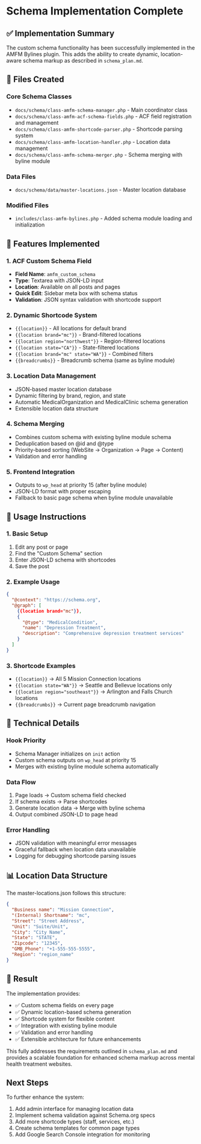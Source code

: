 # Schema Implementation Complete

## ✅ Implementation Summary

The custom schema functionality has been successfully implemented in the AMFM Bylines plugin. This adds the ability to create dynamic, location-aware schema markup as described in `schema_plan.md`.

## 📁 Files Created

### Core Schema Classes
- `docs/schema/class-amfm-schema-manager.php` - Main coordinator class
- `docs/schema/class-amfm-acf-schema-fields.php` - ACF field registration and management
- `docs/schema/class-amfm-shortcode-parser.php` - Shortcode parsing system
- `docs/schema/class-amfm-location-handler.php` - Location data management
- `docs/schema/class-amfm-schema-merger.php` - Schema merging with byline module

### Data Files
- `docs/schema/data/master-locations.json` - Master location database

### Modified Files
- `includes/class-amfm-bylines.php` - Added schema module loading and initialization

## 🎯 Features Implemented

### 1. ACF Custom Schema Field
- **Field Name**: `amfm_custom_schema` 
- **Type**: Textarea with JSON-LD input
- **Location**: Available on all posts and pages
- **Quick Edit**: Sidebar meta box with schema status
- **Validation**: JSON syntax validation with shortcode support

### 2. Dynamic Shortcode System
- `{{location}}` - All locations for default brand
- `{{location brand="mc"}}` - Brand-filtered locations
- `{{location region="northwest"}}` - Region-filtered locations  
- `{{location state="CA"}}` - State-filtered locations
- `{{location brand="mc" state="WA"}}` - Combined filters
- `{{breadcrumbs}}` - Breadcrumb schema (same as byline module)

### 3. Location Data Management
- JSON-based master location database
- Dynamic filtering by brand, region, and state
- Automatic MedicalOrganization and MedicalClinic schema generation
- Extensible location data structure

### 4. Schema Merging
- Combines custom schema with existing byline module schema
- Deduplication based on @id and @type
- Priority-based sorting (WebSite → Organization → Page → Content)
- Validation and error handling

### 5. Frontend Integration
- Outputs to `wp_head` at priority 15 (after byline module)
- JSON-LD format with proper escaping
- Fallback to basic page schema when byline module unavailable

## 🚀 Usage Instructions

### 1. Basic Setup
1. Edit any post or page
2. Find the "Custom Schema" section
3. Enter JSON-LD schema with shortcodes
4. Save the post

### 2. Example Usage
```json
{
  "@context": "https://schema.org",
  "@graph": [
    {{location brand="mc"}},
    {
      "@type": "MedicalCondition",
      "name": "Depression Treatment",
      "description": "Comprehensive depression treatment services"
    }
  ]
}
```

### 3. Shortcode Examples
- `{{location}}` → All 5 Mission Connection locations
- `{{location state="WA"}}` → Seattle and Bellevue locations only
- `{{location region="southeast"}}` → Arlington and Falls Church locations
- `{{breadcrumbs}}` → Current page breadcrumb navigation

## 🔧 Technical Details

### Hook Priority
- Schema Manager initializes on `init` action
- Custom schema outputs on `wp_head` at priority 15
- Merges with existing byline module schema automatically

### Data Flow
1. Page loads → Custom schema field checked
2. If schema exists → Parse shortcodes
3. Generate location data → Merge with byline schema
4. Output combined JSON-LD to page head

### Error Handling
- JSON validation with meaningful error messages
- Graceful fallback when location data unavailable
- Logging for debugging shortcode parsing issues

## 📊 Location Data Structure

The master-locations.json follows this structure:
```json
{
  "Business name": "Mission Connection",
  "(Internal) Shortname": "mc", 
  "Street": "Street Address",
  "Unit": "Suite/Unit",
  "City": "City Name",
  "State": "STATE",
  "Zipcode": "12345",
  "GMB_Phone": "+1-555-555-5555",
  "Region": "region_name"
}
```

## 🎉 Result

The implementation provides:
- ✅ Custom schema fields on every page
- ✅ Dynamic location-based schema generation
- ✅ Shortcode system for flexible content
- ✅ Integration with existing byline module
- ✅ Validation and error handling
- ✅ Extensible architecture for future enhancements

This fully addresses the requirements outlined in `schema_plan.md` and provides a scalable foundation for enhanced schema markup across mental health treatment websites.

## Next Steps

To further enhance the system:
1. Add admin interface for managing location data
2. Implement schema validation against Schema.org specs  
3. Add more shortcode types (staff, services, etc.)
4. Create schema templates for common page types
5. Add Google Search Console integration for monitoring